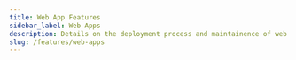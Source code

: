 ```yaml
---
title: Web App Features
sidebar_label: Web Apps
description: Details on the deployment process and maintainence of web applications that Install Doctor can publish
slug: /features/web-apps
---
```

